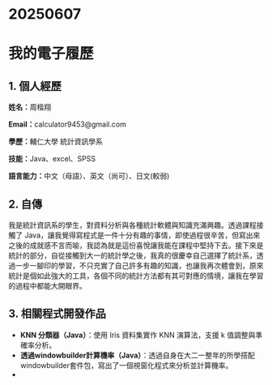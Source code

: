 # 20250607
</head>
<body>

  <h1>我的電子履歷</h1>

  <div class="section">
    <h2>1. 個人經歷</h2>
    <p><strong>姓名：</strong>周楷翔</p>
    <p><strong>Email：</strong>calculator9453@gmail.com</p>
    <p><strong>學歷：</strong>輔仁大學 統計資訊學系</p>
    <p><strong>技能：</strong>Java、excel、SPSS</p>
    <p><strong>語言能力：</strong>中文（母語）、英文（尚可）、日文(較弱)</p>
  </div>

  <div class="section">
    <h2>2. 自傳</h2>
    <p>
      我是統計資訊系的學生，對資料分析與各種統計軟體與知識充滿興趣。透過課程接觸了 Java，讓我覺得寫程式是一件十分有趣的事情，即使過程很辛苦，但寫出來之後的成就感不言而喻，我認為就是這份喜悅讓我能在課程中堅持下去。接下來是統計的部分，自從接觸到大一的統計學之後，我真的很慶幸自己選擇了統計系，透過一步一腳印的學習，不只充實了自己許多有趣的知識，也讓我再次體會到，原來統計是個如此強大的工具，各個不同的統計方法都有其可對應的情境，讓我在學習的過程中都能大開眼界。
    </p>
  </div>

  <div class="section">
    <h2>3. 相關程式開發作品</h2>
    <ul>
      <li>
        <strong>KNN 分類器（Java）</strong>：使用 Iris 資料集實作 KNN 演算法，支援 k 值調整與準確率分析。
      </li>
      <li>
           <strong>透過windowbuilder計算機率（Java）</strong>：透過自身在大二一整年的所學搭配windowbuilder套件包，寫出了一個視窗化程式來分析並計算機率。
      </li>
      <li>
  </div>

</body>
</html>
